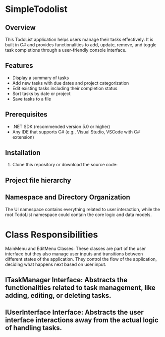 # SimpleTodolist

## Overview
This TodoList application helps users manage their tasks effectively. It is built in C# and provides functionalities to add, update, remove, and toggle task completions through a user-friendly console interface.

## Features
- Display a summary of tasks
- Add new tasks with due dates and project categorization
- Edit existing tasks including their completion status
- Sort tasks by date or project
- Save tasks to a file

## Prerequisites
- .NET SDK (recommended version 5.0 or higher)
- Any IDE that supports C# (e.g., Visual Studio, VSCode with C# extension)

## Installation
1. Clone this repository or download the source code:

## Project file hierarchy

## Namespace and Directory Organization
 
The UI namespace contains everything related to user interaction, while the root TodoList namespace could contain the core logic and data models.

# Class Responsibilities
MainMenu and EditMenu Classes: These classes are part of the user interface but they also manage user inputs and transitions between different states of the application. They control the flow of the application, deciding what happens next based on user input.

## ITaskManager Interface: Abstracts the functionalities related to task management, like adding, editing, or deleting tasks. 

## IUserInterface Interface: Abstracts the user interface interactions away from the actual logic of handling tasks. 

